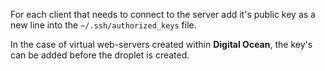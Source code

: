 For each client that needs to connect to the server add it's public key as a new line into the `~/.ssh/authorized_keys` file.

In the case of virtual web-servers created within **Digital Ocean**, the key's can be added before the droplet is created.
